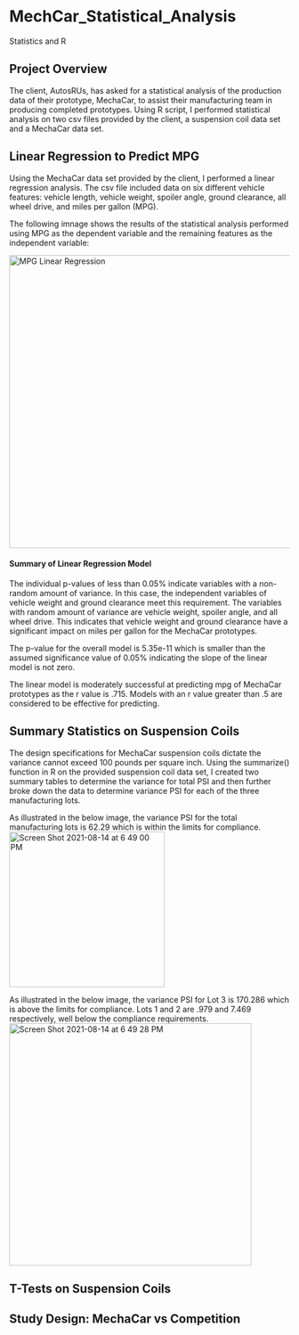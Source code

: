 # MechCar_Statistical_Analysis
Statistics and R

## Project Overview
The client, AutosRUs, has asked for a statistical analysis of the production data of their prototype, MechaCar, to assist their manufacturing team in producing completed prototypes. Using R script, I performed statistical analysis on two csv files provided by the client, a suspension coil data set and a MechaCar data set.  

## Linear Regression to Predict MPG

Using the MechaCar data set provided by the client, I performed a linear regression analysis. The csv file included data on six different vehicle features: vehicle length, vehicle weight, spoiler angle, ground clearance, all wheel drive, and miles per gallon (MPG). 

The following imnage shows the results of the statistical analysis performed using MPG as the dependent variable and the remaining features as the independent variable:

<img width="526" alt="MPG Linear Regression" src="https://user-images.githubusercontent.com/82982901/129459832-8009e4ff-77a8-4ccb-b7c5-73a778491200.png">

#### Summary of Linear Regression Model

The individual p-values  of less than 0.05% indicate variables with a non-random amount of variance. In this case, the independent variables of vehicle weight and ground clearance meet this requirement. The variables with random amount of variance are vehicle weight, spoiler angle, and all wheel drive. This indicates that vehicle weight and ground clearance have a significant impact on miles per gallon for the MechaCar prototypes.

The p-value for the overall model is 5.35e-11 which is smaller than the assumed significance value of 0.05% indicating the slope of the linear model is not zero.

The linear model is moderately successful at predicting mpg of MechaCar prototypes as the r value is .715. Models with an r value greater than .5 are considered to be effective for predicting.

## Summary Statistics on Suspension Coils

The design specifications for MechaCar suspension coils dictate the variance cannot exceed 100 pounds per square inch. Using the summarize() function in R on the provided suspension coil data set, I created two summary tables to determine the variance for total PSI and then further broke down the data to determine variance PSI for each of the three manufacturing lots.

As illustrated in the below image, the variance PSI for the total manufacturing lots is 62.29 which is within the limits for compliance.
<img width="279" alt="Screen Shot 2021-08-14 at 6 49 00 PM" src="https://user-images.githubusercontent.com/82982901/129462076-3693d2fc-3e71-4233-b76c-8d0f1ca04fd5.png">

As illustrated in the below image, the variance PSI for Lot 3 is 170.286 which is above the limits for compliance. Lots 1 and 2 are .979 and 7.469 respectively, well below the compliance requirements.
<img width="435" alt="Screen Shot 2021-08-14 at 6 49 28 PM" src="https://user-images.githubusercontent.com/82982901/129462080-d1b248c3-3931-4b1e-82c1-2ab56064f18f.png">

## T-Tests on Suspension Coils


## Study Design: MechaCar vs Competition
